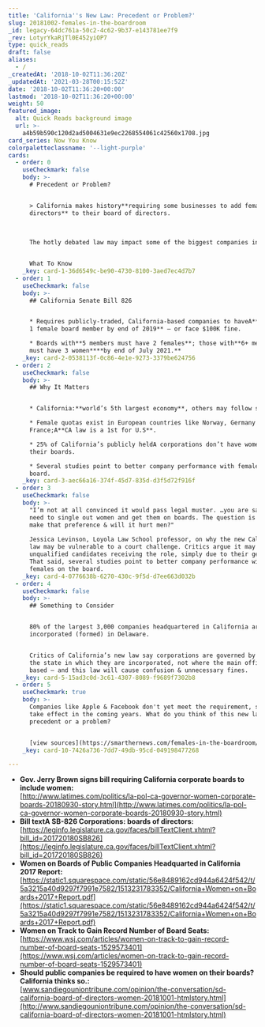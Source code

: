 ```yaml
---
title: 'California''s New Law: Precedent or Problem?'
slug: 20181002-females-in-the-boardroom
_id: legacy-64dc761a-50c2-4c62-9b37-e143781ee7f9
_rev: LotyrYkaRjTl0E452yiOP7
type: quick_reads
draft: false
aliases:
  - /
_createdAt: '2018-10-02T11:36:20Z'
_updatedAt: '2021-03-28T00:15:52Z'
date: '2018-10-02T11:36:20+00:00'
lastmod: '2018-10-02T11:36:20+00:00'
weight: 50
featured_image:
  alt: Quick Reads background image
  url: >-
    a4b59b590c120d2ad5004631e9ec2268554061c42560x1708.jpg
card_series: Now You Know
colorpaletteclassname: '--light-purple'
cards:
  - order: 0
    useCheckmark: false
    body: >-
      # Precedent or Problem?


      > California makes history**requiring some businesses to add female
      directors** to their board of directors.  
        
        
        
      The hotly debated law may impact some of the biggest companies in America.


      What To Know
    _key: card-1-36d6549c-be90-4730-8100-3aed7ec4d7b7
  - order: 1
    useCheckmark: false
    body: >-
      ## California Senate Bill 826


      * Requires publicly-traded, California-based companies to haveA**at least
      1 female board member by end of 2019** – or face $100K fine.

      * Boards with**5 members must have 2 females**; those with**6+ members
      must have 3 women****by end of July 2021.**
    _key: card-2-0538113f-0c86-4e1e-9273-3379be624756
  - order: 2
    useCheckmark: false
    body: >-
      ## Why It Matters


      * California:**world’s 5th largest economy**, others may follow suit.

      * Female quotas exist in European countries like Norway, Germany &
      France;A**CA law is a 1st for U.S**.

      * 25% of California’s publicly heldA corporations don’t have women on
      their boards.

      * Several studies point to better company performance with females on the
      board.
    _key: card-3-aec66a16-374f-45d7-835d-d3f5d72f916f
  - order: 3
    useCheckmark: false
    body: >-
      "I’m not at all convinced it would pass legal muster. …you are saying you
      need to single out women and get them on boards. The question is can you
      make that preference & will it hurt men?"  
        
      Jessica Levinson, Loyola Law School professor, on why the new California
      law may be vulnerable to a court challenge. Critics argue it may lead to
      unqualified candidates receiving the role, simply due to their gender.
      That said, several studies point to better company performance with
      females on the board.
    _key: card-4-0776638b-6270-430c-9f5d-d7ee663d032b
  - order: 4
    useCheckmark: false
    body: >-
      ## Something to Consider


      80% of the largest 3,000 companies headquartered in California are
      incorporated (formed) in Delaware.


      Critics of California’s new law say corporations are governed by laws of
      the state in which they are incorporated, not where the main office is
      based – and this law will cause confusion & unnecessary fines.
    _key: card-5-15ad3c0d-3c61-4307-8089-f9689f7302b8
  - order: 5
    useCheckmark: true
    body: >-
      Companies like Apple & Facebook don't yet meet the requirement, set to
      take effect in the coming years. What do you think of this new law? A
      precedent or a problem?


      [view sources](https://smarthernews.com/females-in-the-boardroom/)
    _key: card-10-7426a736-7dd7-49db-95cd-049198477268

---
```

* **Gov. Jerry Brown signs bill requiring California corporate boards to include women:**  
[http://www.latimes.com/politics/la-pol-ca-governor-women-corporate-boards-20180930-story.html](http://www.latimes.com/politics/la-pol-ca-governor-women-corporate-boards-20180930-story.html)
* **Bill textA SB-826 Corporations: boards of directors:**  
[https://leginfo.legislature.ca.gov/faces/billTextClient.xhtml?bill_id=201720180SB826](https://leginfo.legislature.ca.gov/faces/billTextClient.xhtml?bill_id=201720180SB826)
* **Women on Boards of Public Companies Headquarted in California 2017 Report:** [https://static1.squarespace.com/static/56e8489162cd944a6424f542/t/5a3215a40d9297f7991e7582/1513231783352/California+Women+on+Boards+2017+Report.pdf](https://static1.squarespace.com/static/56e8489162cd944a6424f542/t/5a3215a40d9297f7991e7582/1513231783352/California+Women+on+Boards+2017+Report.pdf)
* **Women on Track to Gain Record Number of Board Seats:**  
[https://www.wsj.com/articles/women-on-track-to-gain-record-number-of-board-seats-1529573401](https://www.wsj.com/articles/women-on-track-to-gain-record-number-of-board-seats-1529573401)
* **Should public companies be required to have women on their boards? California thinks so.:**  
[www.sandiegouniontribune.com/opinion/the-conversation/sd-california-board-of-directors-women-20181001-htmlstory.html](http://www.sandiegouniontribune.com/opinion/the-conversation/sd-california-board-of-directors-women-20181001-htmlstory.html)